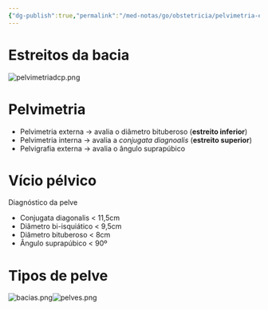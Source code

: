 ```yaml
---
{"dg-publish":true,"permalink":"/med-notas/go/obstetricia/pelvimetria-e-vicio-pelvico/","tags":["review"]}
---
```



# Estreitos da bacia

![pelvimetriadcp.png](/img/user/MedNotas/GO/Obstetricia/pelvimetriadcp.png)
# Pelvimetria
- Pelvimetria externa -> avalia o diâmetro bituberoso (**estreito inferior**)
- Pelvimetria interna -> avalia a *conjugata diagnoalis* (**estreito superior**)
- Pelvigrafia externa -> avalia o ângulo suprapúbico

# Vício pélvico
Diagnóstico da pelve
- Conjugata diagonalis < 11,5cm
- Diâmetro bi-isquiático < 9,5cm
- Diâmetro bituberoso < 8cm
- Ângulo suprapúbico < 90º

# Tipos de pelve
![bacias.png](/img/user/MedNotas/GO/Obstetricia/bacias.png)![pelves.png](/img/user/MedNotas/GO/Obstetricia/pelves.png)